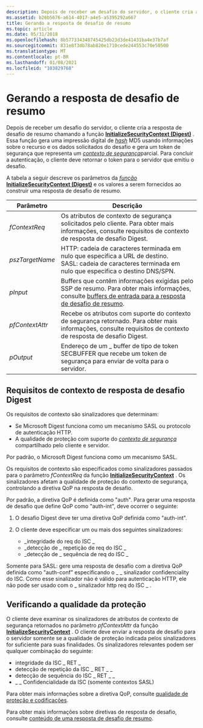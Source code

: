 ```yaml
---
description: Depois de receber um desafio do servidor, o cliente cria a resposta de desafio de resumo chamando a função InitializeSecurityContext (Digest).
ms.assetid: b26b5676-a614-4017-a4e5-a5395292a667
title: Gerando a resposta de desafio de resumo
ms.topic: article
ms.date: 05/31/2018
ms.openlocfilehash: 8b577334348745425db23d3de41431ba4e37b7af
ms.sourcegitcommit: 831e8f3db78ab820e1710cede244553c70e50500
ms.translationtype: MT
ms.contentlocale: pt-BR
ms.lasthandoff: 01/08/2021
ms.locfileid: "103829768"
---
```

# <a name="generating-the-digest-challenge-response"></a>Gerando a resposta de desafio de resumo

Depois de receber um desafio do servidor, o cliente cria a resposta de desafio de resumo chamando a função [**InitializeSecurityContext (Digest)**](/windows/win32/api/sspi/nf-sspi-initializesecuritycontexta) . Essa função gera uma impressão digital de [*hash*](/windows/desktop/SecGloss/h-gly) MD5 usando informações sobre o recurso e os dados solicitados do desafio e gera um token de segurança que representa um [*contexto de segurança*](/windows/desktop/SecGloss/s-gly)parcial. Para concluir a autenticação, o cliente deve retornar o token para o servidor que emitiu o desafio.

A tabela a seguir descreve os parâmetros da [*função*](/windows/desktop/SecGloss/c-gly) [**InitializeSecurityContext (Digest)**](/windows/win32/api/sspi/nf-sspi-initializesecuritycontexta) e os valores a serem fornecidos ao construir uma resposta de desafio de resumo.



| Parâmetro                  | Descrição                                                                                                                                                                                               |
|----------------------------|-----------------------------------------------------------------------------------------------------------------------------------------------------------------------------------------------------------|
| *fContextReq*<br/>   | Os atributos de contexto de segurança solicitados pelo cliente. Para obter mais informações, consulte requisitos de contexto de resposta de desafio Digest.<br/>                                                             |
| *pszTargetName*<br/> | HTTP: cadeia de caracteres terminada em nulo que especifica a URL de destino.<br/> SASL: cadeia de caracteres terminada em nulo que especifica o destino DNS/SPN.<br/>                                                         |
| *pInput*<br/>        | Buffers que contêm informações exigidas pelo SSP de resumo. Para obter mais informações, consulte [buffers de entrada para a resposta de desafio de resumo](input-buffers-for-the-digest-challenge-response.md).<br/> |
| *pfContextAttr*<br/> | Recebe os atributos com suporte do contexto de segurança retornado. Para obter mais informações, consulte requisitos de contexto de resposta de desafio Digest.<br/>                                                  |
| *pOutput*<br/>       | Endereço de um \_ buffer de tipo de token SECBUFFER que recebe um token de segurança para enviar de volta para o servidor.<br/>                                                                                           |



 

## <a name="digest-challenge-response-context-requirements"></a>Requisitos de contexto de resposta de desafio Digest

Os requisitos de contexto são sinalizadores que determinam:

-   Se Microsoft Digest funciona como um mecanismo SASL ou protocolo de autenticação HTTP.
-   A qualidade de proteção com suporte do [*contexto de segurança*](/windows/desktop/SecGloss/s-gly) compartilhado pelo cliente e servidor.

Por padrão, o Microsoft Digest funciona como um mecanismo SASL.

Os requisitos de contexto são especificados como sinalizadores passados para o parâmetro *fContextReq* da função [**InitializeSecurityContext**](/windows/win32/api/sspi/nf-sspi-initializesecuritycontexta) . Os sinalizadores afetam a qualidade de proteção do contexto de segurança, controlando a diretiva QoP na resposta de desafio.

Por padrão, a diretiva QoP é definida como "auth". Para gerar uma resposta de desafio que define QoP como "auth-int", deve ocorrer o seguinte:

1.  O desafio Digest deve ter uma diretiva QoP definida como "auth-int".
2.  O cliente deve especificar um ou mais dos seguintes sinalizadores:

    -   \_integridade do req do ISC \_
    -   \_detecção de \_ repetição de req do ISC \_
    -   \_detecção de \_ sequência de req do ISC \_

Somente para SASL: gere uma resposta de desafio com a diretiva QoP definida como "auth-conf" especificando o \_ \_ sinalizador confidenciality do ISC. Como esse sinalizador não é válido para autenticação HTTP, ele não pode ser usado com o \_ sinalizador http req do ISC \_ .

## <a name="verifying-the-quality-of-protection"></a>Verificando a qualidade da proteção

O cliente deve examinar os sinalizadores de atributos de contexto de segurança retornados no parâmetro *pfContextAttr* da função [**InitializeSecurityContext**](/windows/win32/api/sspi/nf-sspi-initializesecuritycontexta) . O cliente deve enviar a resposta de desafio para o servidor somente se a qualidade de proteção indicada pelos sinalizadores for suficiente para suas finalidades. Os sinalizadores relevantes podem ser qualquer combinação do seguinte:

-   integridade da ISC \_ RET \_
-   detecção de repetição da ISC \_ RET \_ \_
-   detecção de sequência do ISC \_ RET \_ \_
-   \_ \_ Confidencialidade da ISC (somente contextos SASL)

Para obter mais informações sobre a diretiva QoP, consulte [qualidade de proteção e codificações](quality-of-protection-and-ciphers.md).

Para obter mais informações sobre diretivas de resposta de desafio, consulte [conteúdo de uma resposta de desafio de resumo](contents-of-a-digest-challenge-response.md).

 


